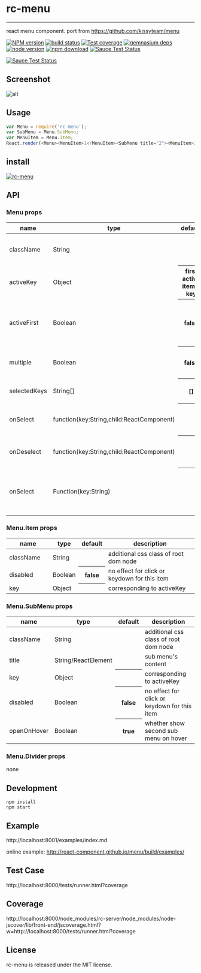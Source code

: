 # rc-menu
---

react menu component. port from https://github.com/kissyteam/menu


[![NPM version][npm-image]][npm-url]
[![build status][travis-image]][travis-url]
[![Test coverage][coveralls-image]][coveralls-url]
[![gemnasium deps][gemnasium-image]][gemnasium-url]
[![node version][node-image]][node-url]
[![npm download][download-image]][download-url]
[![Sauce Test Status](https://saucelabs.com/buildstatus/rc-menu)](https://saucelabs.com/u/rc-menu)

[![Sauce Test Status](https://saucelabs.com/browser-matrix/rc-menu.svg)](https://saucelabs.com/u/rc-menu)

[npm-image]: http://img.shields.io/npm/v/rc-menu.svg?style=flat-square
[npm-url]: http://npmjs.org/package/rc-menu
[travis-image]: https://img.shields.io/travis/react-component/menu.svg?style=flat-square
[travis-url]: https://travis-ci.org/react-component/menu
[coveralls-image]: https://img.shields.io/coveralls/react-component/menu.svg?style=flat-square
[coveralls-url]: https://coveralls.io/r/react-component/menu?branch=master
[gemnasium-image]: http://img.shields.io/gemnasium/react-component/menu.svg?style=flat-square
[gemnasium-url]: https://gemnasium.com/react-component/menu
[node-image]: https://img.shields.io/badge/node.js-%3E=_0.10-green.svg?style=flat-square
[node-url]: http://nodejs.org/download/
[download-image]: https://img.shields.io/npm/dm/rc-menu.svg?style=flat-square
[download-url]: https://npmjs.org/package/rc-menu


## Screenshot

![alt](https://tfsimg.alipay.com/images/T19vReXg0oXXXXXXXX.png)


## Usage

```js
var Menu = require('rc-menu');
var SubMenu = Menu.SubMenu;
var MenuItem = Menu.Item;
React.render(<Menu><MenuItem>1</MenuItem><SubMenu title="2"><MenuItem>2-1</MenuItem></SubMenu></Menu>, container);
```

## install

[![rc-menu](https://nodei.co/npm/rc-menu.png)](https://npmjs.org/package/rc-menu)

## API

### Menu props

<table class="table table-bordered table-striped">
    <thead>
    <tr>
        <th style="width: 100px;">name</th>
        <th style="width: 50px;">type</th>
        <th style="width: 50px;">default</th>
        <th>description</th>
    </tr>
    </thead>
    <tbody>
        <tr>
          <td>className</td>
          <td>String</td>
          <td></td>
          <td>additional css class of root dom node</td>
        </tr>
        <tr>
            <td>activeKey</td>
            <td>Object</td>
            <th>first active item's key</th>
            <td>same with active tabPanel's key</td>
        </tr>
        <tr>
            <td>activeFirst</td>
            <td>Boolean</td>
            <th>false</th>
            <td>whether active first menu item when show if activeKey is not set</td>
        </tr>
        <tr>
            <td>multiple</td>
            <td>Boolean</td>
            <th>false</th>
            <td>whether allow multiple select</td>
        </tr>
        <tr>
            <td>selectedKeys</td>
            <td>String[]</td>
            <th>[]</th>
            <td>selected keys of items</td>
        </tr>
        <tr>
            <td>onSelect</td>
            <td>function(key:String,child:ReactComponent)</td>
            <th></th>
            <td>called when select a menu item</td>
        </tr>
        <tr>
            <td>onDeselect</td>
            <td>function(key:String,child:ReactComponent)</td>
            <th></th>
            <td>called when deselect a menu item</td>
        </tr>
        <tr>
            <td>onSelect</td>
            <td>Function(key:String)</td>
            <th></th>
            <td>function called with selected menu item's key as param</td>
        </tr>
    </tbody>
</table>

### Menu.Item props

<table class="table table-bordered table-striped">
    <thead>
    <tr>
        <th style="width: 100px;">name</th>
        <th style="width: 50px;">type</th>
        <th style="width: 50px;">default</th>
        <th>description</th>
    </tr>
    </thead>
    <tbody>
        <tr>
          <td>className</td>
          <td>String</td>
          <td></td>
          <td>additional css class of root dom node</td>
        </tr>
        <tr>
            <td>disabled</td>
            <td>Boolean</td>
            <th>false</th>
            <td>no effect for click or keydown for this item</td>
        </tr>
        <tr>
            <td>key</td>
            <td>Object</td>
            <th></th>
            <td>corresponding to activeKey</td>
        </tr>
    </tbody>
</table>


### Menu.SubMenu props

<table class="table table-bordered table-striped">
    <thead>
    <tr>
        <th style="width: 100px;">name</th>
        <th style="width: 50px;">type</th>
        <th style="width: 50px;">default</th>
        <th>description</th>
    </tr>
    </thead>
    <tbody>
        <tr>
          <td>className</td>
          <td>String</td>
          <td></td>
          <td>additional css class of root dom node</td>
        </tr>
        <tr>
          <td>title</td>
          <td>String/ReactElement</td>
          <td></td>
          <td>sub menu's content</td>
        </tr>
        <tr>
            <td>key</td>
            <td>Object</td>
            <th></th>
            <td>corresponding to activeKey</td>
        </tr>
        <tr>
            <td>disabled</td>
            <td>Boolean</td>
            <th>false</th>
            <td>no effect for click or keydown for this item</td>
        </tr>
        <tr>
            <td>openOnHover</td>
            <td>Boolean</td>
            <th>true</th>
            <td>whether show second sub menu on hover</td>
        </tr>
    </tbody>
</table>

### Menu.Divider props

none

## Development

```
npm install
npm start
```

## Example

http://localhost:8001/examples/index.md

online example: http://react-component.github.io/menu/build/examples/


## Test Case

http://localhost:8000/tests/runner.html?coverage

## Coverage

http://localhost:8000/node_modules/rc-server/node_modules/node-jscover/lib/front-end/jscoverage.html?w=http://localhost:8000/tests/runner.html?coverage

## License

rc-menu is released under the MIT license.